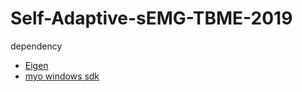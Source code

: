 # Self-Adaptive-sEMG-TBME-2019
dependency

* [Eigen](http://eigen.tuxfamily.org)
* [myo windows sdk](https://support.getmyo.com/hc/en-us/articles/360018409792-Myo-Connect-SDK-and-firmware-downloads)
